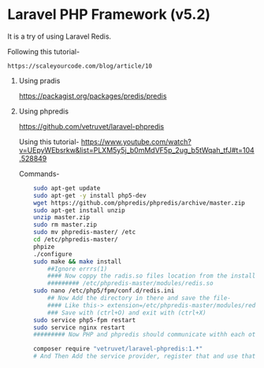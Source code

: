# Laravel PHP Framework (v5.2)

It is a try of using Laravel Redis.

Following this tutorial- 

    https://scaleyourcode.com/blog/article/10

1. Using pradis 

    https://packagist.org/packages/predis/predis

2. Using phpredis

    https://github.com/vetruvet/laravel-phpredis

    Using this tutorial-
        https://www.youtube.com/watch?v=UEpyWEbsrkw&list=PLXM5y5j_b0mMdVF5p_2ug_b5tWqah_tfJ#t=104.528849


    Commands-

    ```bash
        sudo apt-get update
        sudo apt-get -y install php5-dev
        wget https://github.com/phpredis/phpredis/archive/master.zip
        sudo apt-get install unzip
        unzip master.zip
        sudo rm master.zip
        sudo mv phpredis-master/ /etc
        cd /etc/phpredis-master/
        phpize
        ./configure
        sudo make && make install
            ##Ignore errrs(1)
            #### Now coppy the radis.so files location from the install messages like -
            ######### /etc/phpredis-master/modules/redis.so
        sudo nano /etc/php5/fpm/conf.d/redis.ini
            ## Now Add the directory in there and save the file-
            #### Like this-> extension=/etc/phpredis-master/modules/redis.so
            ### Save with (ctrl+O) and exit with (ctrl+X)
        sudo service php5-fpm restart
        sudo service nginx restart
        ######### Now PHP and phpredis should communicate withh each other

        composer require "vetruvet/laravel-phpredis:1.*"
        # And Then Add the service provider, register that and use that :)
    ```
